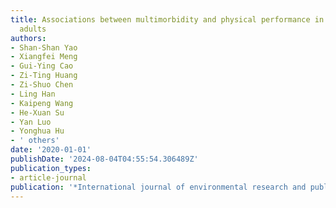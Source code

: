 ```yaml
---
title: Associations between multimorbidity and physical performance in older Chinese
  adults
authors:
- Shan-Shan Yao
- Xiangfei Meng
- Gui-Ying Cao
- Zi-Ting Huang
- Zi-Shuo Chen
- Ling Han
- Kaipeng Wang
- He-Xuan Su
- Yan Luo
- Yonghua Hu
- ' others'
date: '2020-01-01'
publishDate: '2024-08-04T04:55:54.306489Z'
publication_types:
- article-journal
publication: '*International journal of environmental research and public health*'
---
```

